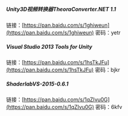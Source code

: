 ##### Unity3D视频转换器TheoraConverter.NET 1.1

链接：[https://pan.baidu.com/s/1ghiweun](https://pan.baidu.com/s/1ghiweun) 密码：yetr

##### Visual Studio 2013 Tools for Unity

链接：[https://pan.baidu.com/s/1hsTkJFu](https://pan.baidu.com/s/1hsTkJFu) 密码：bjkr

##### ShaderlabVS-2015-0.6.1

链接：[https://pan.baidu.com/s/1qZIvu0G](https://pan.baidu.com/s/1qZIvu0G) 密码：6kfv

